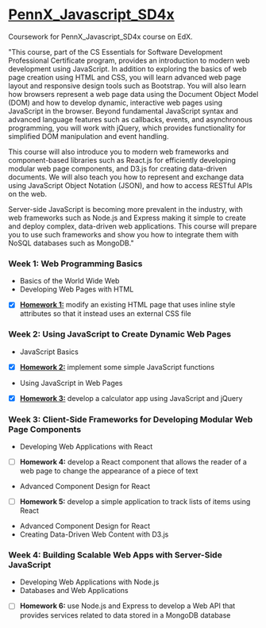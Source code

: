 # [PennX_Javascript_SD4x](https://www.edx.org/course/programming-web-javascript-pennx-sd4x)

Coursework for PennX_Javascript_SD4x course on EdX.

"This course, part of the CS Essentials for Software Development Professional Certificate program, provides an introduction to modern web development using JavaScript. In addition to exploring the basics of web page creation using HTML and CSS, you will learn advanced web page layout and responsive design tools such as Bootstrap. You will also learn how browsers represent a web page data using the Document Object Model (DOM) and how to develop dynamic, interactive web pages using JavaScript in the browser. Beyond fundamental JavaScript syntax and advanced language features such as callbacks, events, and asynchronous programming, you will work with jQuery, which provides functionality for simplified DOM manipulation and event handling.

This course will also introduce you to modern web frameworks and component-based libraries such as React.js for efficiently developing modular web page components, and D3.js for creating data-driven documents. We will also teach you how to represent and exchange data using JavaScript Object Notation (JSON), and how to access RESTful APIs on the web.

Server-side JavaScript is becoming more prevalent in the industry, with web frameworks such as Node.js and Express making it simple to create and deploy complex, data-driven web applications. This course will prepare you to use such frameworks and show you how to integrate them with NoSQL databases such as MongoDB."

### Week 1: Web Programming Basics
  - Basics of the World Wide Web
  - Developing Web Pages with HTML  
  - [x] [**Homework 1:**](https://github.com/jpacsai/PennX_Javascript_SD4x/tree/master/Week1) modify an existing HTML page that uses inline style attributes so that it instead uses an external CSS file
 
### Week 2: Using JavaScript to Create Dynamic Web Pages  
  - JavaScript Basics
  - [x] [**Homework 2:**](https://github.com/jpacsai/PennX_Javascript_SD4x/tree/master/Week2/homework2) implement some simple JavaScript functions
  - Using JavaScript in Web Pages
  - [x] [**Homework 3:**](https://github.com/jpacsai/PennX_Javascript_SD4x/tree/master/Week2/homework3) develop a calculator app using JavaScript and jQuery
 
### Week 3: Client-Side Frameworks for Developing Modular Web Page Components  
  - Developing Web Applications with React
  - [ ] **Homework 4:** develop a React component that allows the reader of a web page to change the appearance of a piece of text
  - Advanced Component Design for React
  - [ ] **Homework 5:** develop a simple application to track lists of items using React
  - Advanced Component Design for React
  - Creating Data-Driven Web Content with D3.js
    
### Week 4: Building Scalable Web Apps with Server-Side JavaScript
  - Developing Web Applications with Node.js
  - Databases and Web Applications
  - [ ] **Homework 6:** use Node.js and Express to develop a Web API that provides services related to data stored in a MongoDB database
